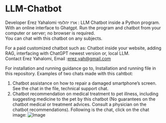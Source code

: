 # LLM-Chatbot 
Developer Erez Yahalomi ארז  יהלומי : LLM Chatbot inside a Python program. With an online interface to Ghatgpt.
Run the program and chatbot from your computer or server; no browser is required.   
You can chat with this chatbot on any subjects.  

For a paid customized chatbot such as: Chatbot inside  your website, adding RAG, interfacing with ChatGPT newest version or, local LLM.   
Contact Erez Yahalomi, Email :erez.yah@gmail.com  


For installation and running guidance go to, Installation and running file in this repository.
Examples of two chats made with this cahtbot:
1. Chatbot assistance on how to repair a damaged smartphone’s screen. See the chat in the file, technical support chat.
2. Chatbot recommendation on medical treatment to pet illness, including suggesting medicine to the pet by this chatbot
 (No guarantees on the chatbot medical or treatment advices. Consult a physician on the chatbot recommendations). Following is the chat, click on the chat image:
![Image](https://github.com/user-attachments/assets/ed77d5a5-24dc-43f8-9866-c90f809055d9)
